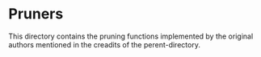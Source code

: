 # Pruners
This directory contains the pruning functions implemented by the original authors mentioned in the creadits of the perent-directory.